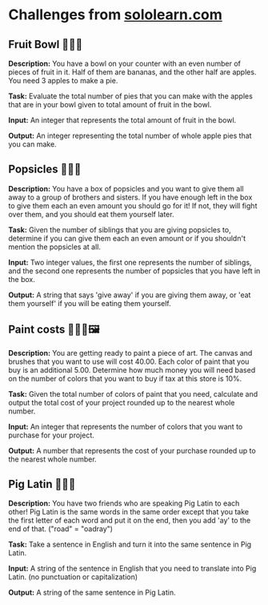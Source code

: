 # Challenges from [sololearn.com](https://www.sololearn.com/)

## Fruit Bowl 🍎🍌🍏

**Description:** You have a bowl on your counter with an even number of pieces of fruit in it. Half of them are bananas, and the other half are apples. You need 3 apples to make a pie.

**Task:** Evaluate the total number of pies that you can make with the apples that are in your bowl given to total amount of fruit in the bowl.

**Input:** An integer that represents the total amount of fruit in the bowl.

**Output:** An integer representing the total number of whole apple pies that you can make.


## Popsicles 🍨🍦🍧

**Description:** You have a box of popsicles and you want to give them all away to a group of brothers and sisters. If you have enough left in the box to give them each an even amount you should go for it! If not, they will fight over them, and you should eat them yourself later. 

**Task:** Given the number of siblings that you are giving popsicles to, determine if you can give them each an even amount or if you shouldn't mention the popsicles at all. 

**Input:** Two integer values, the first one represents the number of siblings, and the second one represents the number of popsicles that you have left in the box. 

**Output:** A string that says 'give away' if you are giving them away, or 'eat them yourself' if you will be eating them yourself. 


## Paint costs 👩‍🎨🎨🖼

**Description:** You are getting ready to paint a piece of art. The canvas and brushes that you want to use will cost 40.00. Each color of paint that you buy is an additional 5.00. Determine how much money you will need based on the number of colors that you want to buy if tax at this store is 10%. 

**Task:** Given the total number of colors of paint that you need, calculate and output the total cost of your project rounded up to the nearest whole number. 

**Input:** An integer that represents the number of colors that you want to purchase for your project. 

**Output:** A number that represents the cost of your purchase rounded up to the nearest whole number. 


## Pig Latin 🐖🐷💬

**Description:** You have two friends who are speaking Pig Latin to each other! Pig Latin is the same words in the same order except that you take the first letter of each word and put it on the end, then you add 'ay' to the end of that. ("road" = "oadray")  

**Task:** Take a sentence in English and turn it into the same sentence in Pig Latin.

**Input:** A string of the sentence in English that you need to translate into Pig Latin. (no punctuation or capitalization)

**Output:** A string of the same sentence in Pig Latin.